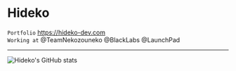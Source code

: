 # Hideko

` Portfolio ` https://hideko-dev.com<br/>
` Working at ` 
@TeamNekozouneko
@BlackLabs
@LaunchPad

----

![Hideko's GitHub stats](https://github-readme-stats.vercel.app/api?username=hideko-dev\&show_icons=true\&show=reviews,discussions_started,discussions_answered,prs_merged,prs_merged_percentage)
